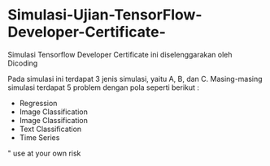 # Simulasi-Ujian-TensorFlow-Developer-Certificate-
Simulasi Tensorflow Developer Certificate ini diselenggarakan oleh Dicoding

Pada simulasi ini terdapat 3 jenis simulasi, yaitu A, B, dan C.
Masing-masing simulasi terdapat 5 problem dengan pola seperti berikut :

- Regression
- Image Classification
- Image Classification
- Text Classification
- Time Series

" use at your own risk
